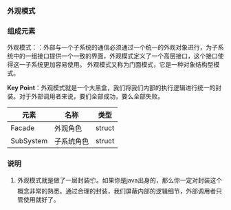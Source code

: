 ### 外观模式

### 组成元素

外观模式：：外部与一个子系统的通信必须通过一个统一的外观对象进行，为子系统中的一组接口提供一个一致的界面，外观模式定义了一个高层接口，这个接口使得这一子系统更加容易使用。
外观模式又称为门面模式，它是一种对象结构型模式。

**Key Point**：外观模式就是一个大黑盒，我们将我们内部的执行逻辑进行统一的封装。对于外部调用者来说，要们全部成功，要么全部失败。

| 元素        | 名称    | 类型     |
|-----------|-------|--------|
| Facade    | 外观角色  | struct |
| SubSystem | 子系统角色 | struct |

### 说明

1. 外观模式就是做了一层封装📦。如果你是java出身的，那么你一定对封装这个概念非常的熟悉。通过合理的封装，我们屏蔽内部的逻辑细节，外部调用者只管使用就好了。